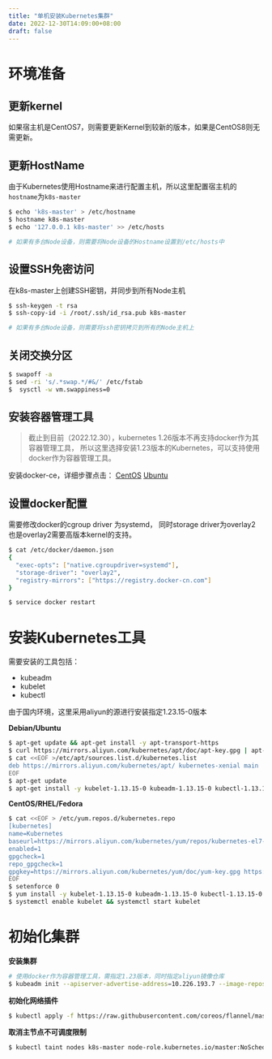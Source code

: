 ```yaml
---
title: "单机安装Kubernetes集群"
date: 2022-12-30T14:09:00+08:00
draft: false
---
```


<!--more-->

# 环境准备

## 更新kernel 

如果宿主机是CentOS7，则需要更新Kernel到较新的版本，如果是CentOS8则无需更新。

## 更新HostName

由于Kubernetes使用Hostname来进行配置主机，所以这里配置宿主机的`hostname`为`k8s-master`

```bash
$ echo 'k8s-master' > /etc/hostname
$ hostname k8s-master
$ echo '127.0.0.1 k8s-master' >> /etc/hosts

# 如果有多台Node设备，则需要将Node设备的Hostname设置到/etc/hosts中
```

## 设置SSH免密访问

在k8s-master上创建SSH密钥，并同步到所有Node主机

```bash
$ ssh-keygen -t rsa
$ ssh-copy-id -i /root/.ssh/id_rsa.pub k8s-master

# 如果有多台Node设备，则需要将ssh密钥拷贝到所有的Node主机上
```

## 关闭交换分区

```bash
$ swapoff -a
$ sed -ri 's/.*swap.*/#&/' /etc/fstab
$  sysctl -w vm.swappiness=0
```

## 安装容器管理工具

> 截止到目前（2022.12.30），kubernetes 1.26版本不再支持docker作为其容器管理工具，
> 所以这里选择安装1.23版本的Kubernetes，可以支持使用docker作为容器管理工具。

安装docker-ce，详细步骤点击： [CentOS](https://docs.docker.com/engine/install/centos/)  [Ubuntu](https://docs.docker.com/engine/install/ubuntu/)


## 设置docker配置

需要修改docker的cgroup driver 为systemd， 同时storage driver为overlay2
也是overlay2需要高版本kernel的支持。

```bash
$ cat /etc/docker/daemon.json
{
  "exec-opts": ["native.cgroupdriver=systemd"],
  "storage-driver": "overlay2",
  "registry-mirrors": ["https://registry.docker-cn.com"]
}

$ service docker restart
```

# 安装Kubernetes工具

需要安装的工具包括：
- kubeadm
- kubelet
- kubectl

由于国内环境，这里采用aliyun的源进行安装指定1.23.15-0版本

**Debian/Ubuntu**
```bash
$ apt-get update && apt-get install -y apt-transport-https
$ curl https://mirrors.aliyun.com/kubernetes/apt/doc/apt-key.gpg | apt-key add - 
$ cat <<EOF >/etc/apt/sources.list.d/kubernetes.list
deb https://mirrors.aliyun.com/kubernetes/apt/ kubernetes-xenial main
EOF
$ apt-get update
$ apt-get install -y kubelet-1.13.15-0 kubeadm-1.13.15-0 kubectl-1.13.15-0
```

**CentOS/RHEL/Fedora**
```bash
$ cat <<EOF > /etc/yum.repos.d/kubernetes.repo
[kubernetes]
name=Kubernetes
baseurl=https://mirrors.aliyun.com/kubernetes/yum/repos/kubernetes-el7-x86_64/
enabled=1
gpgcheck=1
repo_gpgcheck=1
gpgkey=https://mirrors.aliyun.com/kubernetes/yum/doc/yum-key.gpg https://mirrors.aliyun.com/kubernetes/yum/doc/rpm-package-key.gpg
EOF
$ setenforce 0
$ yum install -y kubelet-1.13.15-0 kubeadm-1.13.15-0 kubectl-1.13.15-0
$ systemctl enable kubelet && systemctl start kubelet
```

# 初始化集群

**安装集群**
```bash
# 使用docker作为容器管理工具，需指定1.23版本，同时指定aliyun镜像仓库
$ kubeadm init --apiserver-advertise-address=10.226.193.7 --image-repository registry.aliyuncs.com/google_containers --kubernetes-version=v1.23.15 --service-cidr=10.96.0.0/12 --pod-network-cidr=10.244.0.0/16 --v=5  
```


**初始化网络插件**

```bash
$ kubectl apply -f https://raw.githubusercontent.com/coreos/flannel/master/Documentation/kube-flannel.yml
```

**取消主节点不可调度限制**
```bash
$ kubectl taint nodes k8s-master node-role.kubernetes.io/master:NoSchedule-
```


